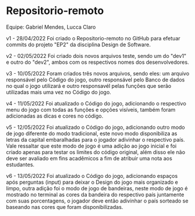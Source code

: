 # Repositorio-remoto
Equipe: Gabriel Mendes, Lucca Claro

v1 - 28/04/2022
  Foi criado o Repositorio-remoto no GitHub para efetuar commits do projeto "EP2" da disciplina Design de Software.
  
v2 - 02/05/2022
  Foi criado dois novos arquivos teste, sendo um do "dev1" e outro do "dev2", ambos com os respectivos nomes dos desenvolvedores.

v3 - 10/05/2022
  Foram criados três novos arquivos, sendo eles: um arquivo responsável pelo Código do jogo, outro responsável pelo Banco de dados no qual o jogo utilizará e outro responsavél pelas funções que serão utilizadas mais uma vez no Código do jogo.

v4 - 11/05/2022
  Foi atualizado o Código do jogo, adicionando o respectivo menu do jogo com todas as funções e opções visíveis, também foram adicionadas as dicas e cores no código.

v5 - 12/05/2022
  Foi atualizado o Código do jogo, adicionando outro modo de jogo diferente do modo tradicional, este novo modo disponibiliza as letras da capital embaralhadas para o jogador adivinhar o respectivo país. Vale ressaltar que este modo de jogo é uma adição ao jogo inicial e foi criado apenas para testar os limites do código original, além disso ele não deve ser avaliado em fins acadêmicos a fim de atribuir uma nota aos estudantes.

v6 - 13/05/2022
  Foi atualizado o Código do jogo, adicionando espaços após perguntas (input) para deixar o Design do jogo mais organizado e limpo, outra adição foi o modo de jogo de bandeiras, neste modo de jogo é mostrado no terminal as cores da bandeira do respectivo país juntamente com suas porcentagens, o jogador deve então adivinhar o país sorteado se baseando nas cores que foram disponibilizadas.